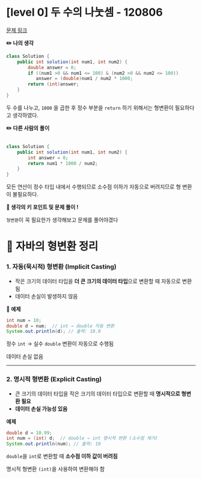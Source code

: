 # **[level 0] 두 수의 나눗셈 - 120806**

[문제 링크](https://school.programmers.co.kr/learn/courses/30/lessons/120806)

**✏️ 나의 생각**

```java
class Solution {
    public int solution(int num1, int num2) {
        double answer = 0;
        if ((num1 >0 && num1 <= 100) & (num2 >0 && num2 <= 100))
           answer = (double)num1 / num2 * 1000;
        return (int)answer;
    }
}
```

두 수를 나누고, `1000` 을 곱한 후 정수 부분을 `return` 하기 위해서는 형변환이 필요하다고 생각하였다.

**✏️ 다른 사람의 풀이**

```java

class Solution {
    public int solution(int num1, int num2) {
        int answer = 0;
        return num1 * 1000 / num2;
    }
}
```

모든 연산이 정수 타입 내에서 수행되므로 소수점 이하가 자동으로 버려지므로 형 변환이 불필요하다.

**🔐  생각의 키 포인트 및 문제 풀이  !**

`형변환`이 꼭 필요한가 생각해보고 문제를 풀어야겠다

# 📝 **자바의 형변환 정리**

### **1. 자동(묵시적) 형변환 (Implicit Casting)**

- 작은 크기의 데이터 타입을 **더 큰 크기의 데이터 타입**으로 변환할 때 자동으로 변환됨
- 데이터 손실이 발생하지 않음

**📌 예제**

```java
int num = 10;
double d = num;  // int → double 자동 변환
System.out.println(d); // 출력: 10.0
```

정수 `int` → 실수 `double` 변환이 자동으로 수행됨

데이터 손실 없음

---

### **2. 명시적 형변환 (Explicit Casting)**

- 큰 크기의 데이터 타입을 작은 크기의 데이터 타입으로 변환할 때 **명시적으로 형변환 필요**
- **데이터 손실 가능성 있음**

**예제**

```java
double d = 10.99;
int num = (int) d;  // double → int 명시적 변환 (소수점 제거)
System.out.println(num); // 출력: 10
```

`double`을 `int`로 변환할 때 **소수점 이하 값이 버려짐**

명시적 형변환 `(int)`을 사용하여 변환해야 함
